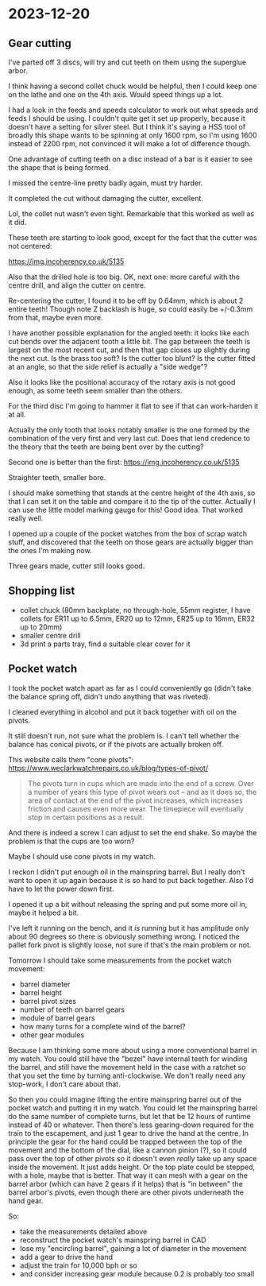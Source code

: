 # 2023-12-20

## Gear cutting

I've parted off 3 discs, will try and cut teeth on them using the superglue arbor.

I think having a second collet chuck would be helpful, then I could keep one on the lathe
and one on the 4th axis. Would speed things up a lot.

I had a look in the feeds and speeds calculator to work out what speeds and feeds I should be using.
I couldn't quite get it set up properly, because it doesn't have a setting for silver steel. But I
think it's saying a HSS tool of broadly this shape wants to be spinning at only 1600 rpm, so I'm
using 1600 instead of 2200 rpm, not convinced it will make a lot of difference though.

One advantage of cutting teeth on a disc instead of a bar is it easier to see the shape that is being
formed.

I missed the centre-line pretty badly again, must try harder.

It completed the cut without damaging the cutter, excellent.

Lol, the collet nut wasn't even tight. Remarkable that this worked as well as it did.

These teeth are starting to look good, except for the fact that the cutter was not centered:

https://img.incoherency.co.uk/5135

Also that the drilled hole is too big. OK, next one: more careful with the centre drill, and align the cutter on centre.

Re-centering the cutter, I found it to be off by 0.64mm, which is about 2 entire teeth! Though note Z backlash is
huge, so could easily be +/-0.3mm from that, maybe even more.

I have another possible explanation for the angled teeth: it looks like each cut bends over the adjacent tooth a little
bit. The gap between the teeth is largest on the most recent cut, and then that gap closes up slightly during the next cut.
Is the brass too soft? Is the cutter too blunt? Is the cutter fitted at an angle, so that the side relief is actually
a "side wedge"?

Also it looks like the positional accuracy of the rotary axis is not good enough, as some teeth seem smaller than the others.

For the third disc I'm going to hammer it flat to see if that can work-harden it at all.

Actually the only tooth that looks notably smaller is the one formed by the combination of the very first and very last
cut. Does that lend credence to the theory that the teeth are being bent over by the cutting?

Second one is better than the first: https://img.incoherency.co.uk/5135

Straighter teeth, smaller bore.

I should make something that stands at the centre height of the 4th axis, so that I can set it on the table and compare it to the tip of
the cutter. Actually I can use the little model marking gauge for this! Good idea. That worked really well.

I opened up a couple of the pocket watches from the box of scrap watch stuff, and discovered that the teeth on those gears are actually
bigger than the ones I'm making now.

Three gears made, cutter still looks good.

## Shopping list

 * collet chuck (80mm backplate, no through-hole, 55mm register, I have collets for ER11 up to 6.5mm, ER20 up to 12mm, ER25 up to 16mm, ER32 up to 20mm)
 * smaller centre drill
 * 3d print a parts tray, find a suitable clear cover for it

## Pocket watch

I took the pocket watch apart as far as I could conveniently go (didn't take the balance spring off, didn't undo
anything that was riveted).

I cleaned everything in alcohol and put it back together with oil on the pivots.

It still doesn't run, not sure what the problem is. I can't tell whether the balance has conical pivots, or
if the pivots are actually broken off.

This website calls them "cone pivots": https://www.weclarkwatchrepairs.co.uk/blog/types-of-pivot/

> The pivots turn in cups which are made into the end of a screw. Over a number
> of years this type of pivot wears out – and as it does so, the area of contact
> at the end of the pivot increases, which increases friction and causes even
> more wear. The timepiece will eventually stop in certain positions as a result.

And there is indeed a screw I can adjust to set the end shake. So maybe the problem is that the cups are too worn?

Maybe I should use cone pivots in my watch.

I reckon I didn't put enough oil in the mainspring barrel. But I really don't want to open it up again because it is
so hard to put back together. Also I'd have to let the power down first.

I opened it up a bit without releasing the spring and put some more oil in, maybe it helped a bit.

I've left it running on the bench, and it *is* running but it has amplitude only about 90 degrees so there is
obviously something wrong. I noticed the pallet fork pivot is slightly loose, not sure if that's the main problem
or not.

Tomorrow I should take some measurements from the pocket watch movement:

 * barrel diameter
 * barrel height
 * barrel pivot sizes
 * number of teeth on barrel gears
 * module of barrel gears
 * how many turns for a complete wind of the barrel?
 * other gear modules

Because I am thinking some more about using a more conventional barrel in my watch. You could still have
the "bezel" have internal teeth for winding the barrel, and still have the movement held in the case with
a ratchet so that you set the time by turning anti-clockwise. We don't really need any stop-work, I don't
care about that.

So then you could imagine lifting the entire mainspring barrel out of the pocket watch and putting it in
my watch. You could let the mainspring barrel do the same number of complete turns, but let that be 12 hours
of runtime instead of 40 or whatever. Then there's less gearing-down required for the train to the escapement,
and just 1 gear to drive the hand at the centre. In principle the gear for the hand could be trapped between
the top of the movement and the bottom of the dial, like a cannon pinion (?), so it could pass over the top
of other pivots so it doesn't even *really* take up any space inside the movement. It just adds height.
Or the top plate could be stepped, with a hole, maybe that is better. That way it can mesh with a gear on the barrel
arbor (which can have 2 gears if it helps) that is "in between" the barrel arbor's pivots, even though there
are other pivots underneath the hand gear.

So:

 * take the measurements detailed above
 * reconstruct the pocket watch's mainspring barrel in CAD
 * lose my "encircling barrel", gaining a lot of diameter in the movement
 * add a gear to drive the hand
 * adjust the train for 10,000 bph or so
 * and consider increasing gear module because 0.2 is probably too small
